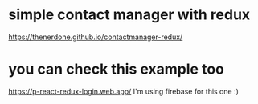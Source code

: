 # simple contact manager with redux
https://thenerdone.github.io/contactmanager-redux/
# you can check this example too  
https://p-react-redux-login.web.app/
I'm using firebase for this one :)
